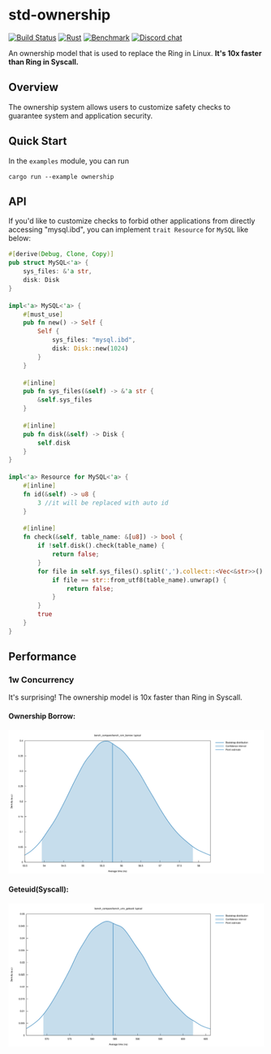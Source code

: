 # std-ownership

[![Build Status](https://github.com/Rhodes-OS/std-ownership/actions/workflows/rust.yml/badge.svg)](https://github.com/Rhodes-OS/std-ownership/actions/workflows/rust.yml)
[![Rust](https://img.shields.io/badge/rust-1.61.0%2B-blue.svg?maxAge=3600)](https://github.com/Rhodes-OS/std-ownership)
[![Benchmark](https://github.com/Rhodes-OS/std-ownership/actions/workflows/benches.yml/badge.svg)](https://github.com/Rhodes-OS/std-ownership/actions/workflows/benches.yml)
[![Discord chat](https://img.shields.io/discord/1074717722983800963.svg?logo=discord&style=flat-square)](https://discord.gg/XDvtrvxjKS)

An ownership model that is used to replace the Ring in Linux. **It's 10x faster than Ring in Syscall.**

## Overview
The ownership system allows users to customize safety checks to guarantee system and application security.

## Quick Start
In the `examples` module, you can run
```shell
cargo run --example ownership
```

## API
If you'd like to customize checks to forbid other applications from directly accessing "mysql.ibd", you can implement `trait Resource` for `MySQL` like below:
```rust
#[derive(Debug, Clone, Copy)]
pub struct MySQL<'a> {
    sys_files: &'a str,
    disk: Disk
}

impl<'a> MySQL<'a> {
    #[must_use]
    pub fn new() -> Self {
        Self { 
            sys_files: "mysql.ibd",
            disk: Disk::new(1024)
        }
    }

    #[inline]
    pub fn sys_files(&self) -> &'a str {
        &self.sys_files
    }

    #[inline]
    pub fn disk(&self) -> Disk {
        self.disk
    }
}

impl<'a> Resource for MySQL<'a> {
    #[inline]
    fn id(&self) -> u8 {
        3 //it will be replaced with auto id
    }

    #[inline]
    fn check(&self, table_name: &[u8]) -> bool {
        if !self.disk().check(table_name) {
            return false;
        }
        for file in self.sys_files().split(',').collect::<Vec<&str>>() {
            if file == str::from_utf8(table_name).unwrap() {
                return false;
            }
        }
        true
    }
}
```

## Performance

### 1w Concurrency

It's surprising! The ownership model is 10x faster than Ring in Syscall.

#### Ownership Borrow:
[![ownership](benches/typical_ownership.svg)](benches/typical_ownership.svg)

#### Geteuid(Syscall):
[![geteuid](benches/typical_geteuid.svg)](benches/typical_geteuid.svg)

